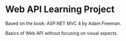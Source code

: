 # Web API Learning Project

Based on the book: ASP.NET MVC 4 by Adam Freeman.

Basics of Web API without focusing on visual aspects.
